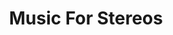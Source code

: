 ---
ee_id: '4172'
site: '1'
type: '5'
title: Music For Stereos
url: music-for-stereos
year: '2010'
venue: 'Art Institute of Chicago, Chicago, Il. '
pitch: Composition for consumer home stereos, and CD’s. :/
ps: "​Kinda stressful,....."
imgs: MusicForStereos-2010-025-performance-chicago-9-database-TR.jpg,MusicForStereos-2010-025-performance-chicago-12-database-TR.jpg,MusicForStereos-2010-025-performance-chicago-5-database-TR.jpg,MusicForStereos-2010-025-performance-chicago-13-database-TR.jpg
things: "[4196] [2010-025-music-for-stereos] 2010-025 Music For Stereos"
layout: shows
---